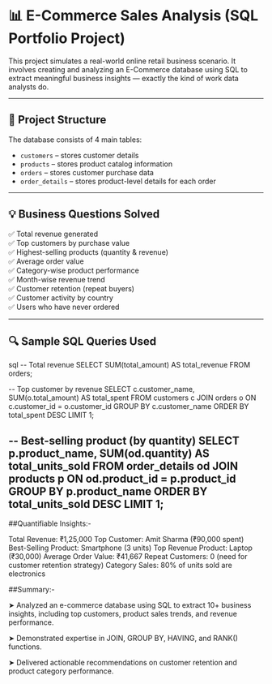 # 📊 E-Commerce Sales Analysis (SQL Portfolio Project)

This project simulates a real-world online retail business scenario. It involves creating and analyzing an E-Commerce database using SQL to extract meaningful business insights — exactly the kind of work data analysts do.

---

## 🧱 Project Structure

The database consists of 4 main tables:

- `customers` – stores customer details
- `products` – stores product catalog information
- `orders` – stores customer purchase data
- `order_details` – stores product-level details for each order

---

## 💡 Business Questions Solved

✅ Total revenue generated  
✅ Top customers by purchase value  
✅ Highest-selling products (quantity & revenue)  
✅ Average order value  
✅ Category-wise product performance  
✅ Month-wise revenue trend  
✅ Customer retention (repeat buyers)  
✅ Customer activity by country  
✅ Users who have never ordered

---

## 🔍 Sample SQL Queries Used

sql
-- Total revenue
SELECT SUM(total_amount) AS total_revenue FROM orders;

-- Top customer by revenue
SELECT c.customer_name, SUM(o.total_amount) AS total_spent
FROM customers c
JOIN orders o ON c.customer_id = o.customer_id
GROUP BY c.customer_name
ORDER BY total_spent DESC
LIMIT 1;

-- Best-selling product (by quantity)
SELECT p.product_name, SUM(od.quantity) AS total_units_sold
FROM order_details od
JOIN products p ON od.product_id = p.product_id
GROUP BY p.product_name
ORDER BY total_units_sold DESC
LIMIT 1;
---

##Quantifiable Insights:-

Total Revenue: ₹1,25,000
Top Customer: Amit Sharma (₹90,000 spent)
Best-Selling Product: Smartphone (3 units)
Top Revenue Product: Laptop (₹30,000)
Average Order Value: ₹41,667
Repeat Customers: 0 (need for customer retention strategy)
Category Sales: 80% of units sold are electronics

##Summary:-

➤ Analyzed an e-commerce database using SQL to extract 10+ business insights, including top customers, product sales trends, and revenue performance.

➤ Demonstrated expertise in JOIN, GROUP BY, HAVING, and RANK() functions.

➤ Delivered actionable recommendations on customer retention and product category performance.


